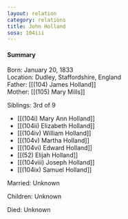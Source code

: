 ```yaml
---
layout: relation
category: relations
title: John Holland
sosa: 104iii
---
```


#### Summary

Born: January 20, 1833
<br>Location: Dudley, Staffordshire, England
<br>Father: [[(104) James Holland]]
<br>Mother: [[(105) Mary Mills]]

Siblings: 3rd of 9

* [[(104i) Mary Ann Holland]]
* [[(104ii) Elizabeth Holland]]
* [[(104iv) William Holland]]
* [[(104v) Martha Holland]]
* [[(104vi) Edward Holland]]
* [[(52) Elijah Holland]]
* [[(104viii) Joseph Holland]]
* [[(104ix) Samuel Holland]]

Married: Unknown

Children: Unknown

Died: Unknown

<br>
